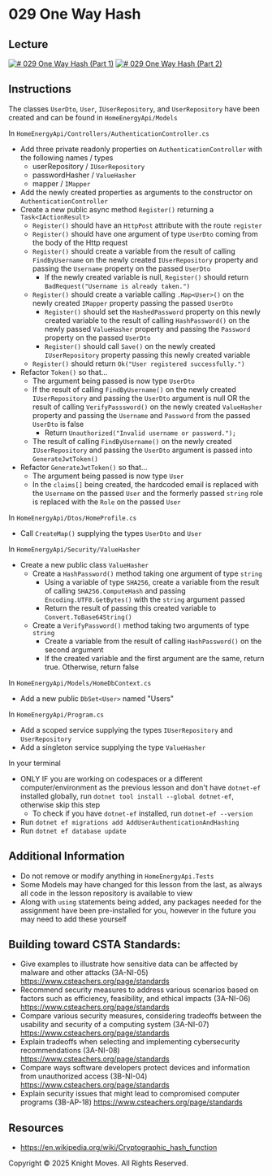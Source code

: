 # 029 One Way Hash

## Lecture

[![# 029 One Way Hash (Part 1)](https://img.youtube.com/vi/DO9hXqw6-aE/0.jpg)](https://www.youtube.com/watch?v=DO9hXqw6-aE)
[![# 029 One Way Hash (Part 2)](https://img.youtube.com/vi/e5efk-3kt0o/0.jpg)](https://www.youtube.com/watch?v=e5efk-3kt0o)

## Instructions

The classes `UserDto`, `User`, `IUserRepository`, and `UserRepository` have been created and can be found in `HomeEnergyApi/Models`

In `HomeEnergyApi/Controllers/AuthenticationController.cs`
- Add three private readonly properties on `AuthenticationController` with the following names / types
    - userRepository / `IUserRepository`
    - passwordHasher / `ValueHasher`
    - mapper / `IMapper`
- Add the newly created properties as arguments to the constructor on `AuthenticationController`
- Create a new public async method `Register()` returning a `Task<IActionResult>`
    - `Register()` should have an `HttpPost` attribute with the route `register`
    - `Register()` should have one argument of type `UserDto` coming from the body of the Http request
    - `Register()` should create a variable from the result of calling `FindByUsername` on the newly created `IUserRepository` property and passing the `Username` property on the passed `UserDto`
        - If the newly created variable is null, `Register()` should return `BadRequest("Username is already taken.")`
    - `Register()` should create a variable calling `.Map<User>()` on the newly created `IMapper` property passing the passed `UserDto`
        - `Register()` should set the `HashedPassword` property on this newly created variable to the result of calling `HashPassword()` on the newly passed `ValueHasher` property and passing the `Password` property on the passed `UserDto`
        - `Register()` should call `Save()` on the newly created `IUserRepository` property passing this newly created variable
    - `Register()` should return `Ok("User registered successfully.")`
- Refactor `Token()` so that...
    - The argument being passed is now type `UserDto`
    - If the result of calling `FindByUsername()` on the newly created `IUserRepository` and passing the `UserDto` argument is null OR the result of calling `VerifyPasssword()` on the newly created `ValueHasher` property and passing the `Username` and `Password` from the passed `UserDto` is false
        - Return `Unauthorized("Invalid username or password.");`
    - The result of calling `FindByUsername()` on the newly created `IUserRepository` and passing the `UserDto` argument is passed into `GenerateJwtToken()`
- Refactor `GenerateJwtToken()` so that...
    - The argument being passed is now type `User`
    - In the `claims[]` being created, the hardcoded email is replaced with the `Username` on the passed `User` and the formerly passed `string` role is replaced with the `Role` on the passed `User`

In `HomeEnergyApi/Dtos/HomeProfile.cs`
- Call `CreateMap()` supplying the types `UserDto` and `User`

In `HomeEnergyApi/Security/ValueHasher`
- Create a new public class `ValueHasher`
    - Create a `HashPassword()` method taking one argument of type `string`
        - Using a variable of type `SHA256`, create a variable from the result of calling `SHA256.ComputeHash` and passing `Encoding.UTF8.GetBytes()` with the `string` argument passed
        - Return the result of passing this created variable to `Convert.ToBase64String()`
    - Create a `VerifyPassword()` method taking two arguments of type `string`
        - Create a variable from the result of calling `HashPassword()` on the second argument
        - If the created variable and the first argument are the same, return true. Otherwise, return false

In `HomeEnergyApi/Models/HomeDbContext.cs`
- Add a new public `DbSet<User>` named "Users"

In `HomeEnergyApi/Program.cs`
- Add a scoped service supplying the types `IUserRepository` and `UserRepository`
- Add a singleton service supplying the type `ValueHasher`

In your terminal
- ONLY IF you are working on codespaces or a different computer/environment as the previous lesson and don't have `dotnet-ef` installed globally, run `dotnet tool install --global dotnet-ef`, otherwise skip this step
    - To check if you have `dotnet-ef` installed, run `dotnet-ef --version`
- Run `dotnet ef migrations add AddUserAuthenticationAndHashing`
- Run `dotnet ef database update`

## Additional Information
- Do not remove or modify anything in `HomeEnergyApi.Tests`
- Some Models may have changed for this lesson from the last, as always all code in the lesson repository is available to view
- Along with `using` statements being added, any packages needed for the assignment have been pre-installed for you, however in the future you may need to add these yourself

## Building toward CSTA Standards:
- Give examples to illustrate how sensitive data can be affected by malware and other attacks (3A-NI-05) https://www.csteachers.org/page/standards
- Recommend security measures to address various scenarios based on factors such as efficiency, feasibility, and ethical impacts (3A-NI-06) https://www.csteachers.org/page/standards
- Compare various security measures, considering tradeoffs between the usability and security of a computing system (3A-NI-07) https://www.csteachers.org/page/standards
- Explain tradeoffs when selecting and implementing cybersecurity recommendations (3A-NI-08) https://www.csteachers.org/page/standards
- Compare ways software developers protect devices and information from unauthorized access (3B-NI-04) https://www.csteachers.org/page/standards
- Explain security issues that might lead to compromised computer programs (3B-AP-18) https://www.csteachers.org/page/standards

## Resources
- https://en.wikipedia.org/wiki/Cryptographic_hash_function

Copyright &copy; 2025 Knight Moves. All Rights Reserved.
